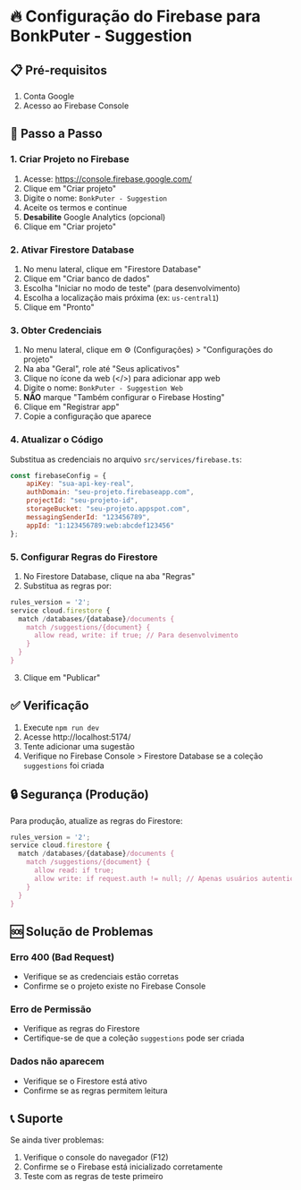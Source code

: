 # 🔥 Configuração do Firebase para BonkPuter - Suggestion

## 📋 Pré-requisitos

1. Conta Google
2. Acesso ao Firebase Console

## 🚀 Passo a Passo

### 1. Criar Projeto no Firebase

1. Acesse: https://console.firebase.google.com/
2. Clique em "Criar projeto"
3. Digite o nome: `BonkPuter - Suggestion`
4. Aceite os termos e continue
5. **Desabilite** Google Analytics (opcional)
6. Clique em "Criar projeto"

### 2. Ativar Firestore Database

1. No menu lateral, clique em "Firestore Database"
2. Clique em "Criar banco de dados"
3. Escolha "Iniciar no modo de teste" (para desenvolvimento)
4. Escolha a localização mais próxima (ex: `us-central1`)
5. Clique em "Pronto"

### 3. Obter Credenciais

1. No menu lateral, clique em ⚙️ (Configurações) > "Configurações do projeto"
2. Na aba "Geral", role até "Seus aplicativos"
3. Clique no ícone da web (</>) para adicionar app web
4. Digite o nome: `BonkPuter - Suggestion Web`
5. **NÃO** marque "Também configurar o Firebase Hosting"
6. Clique em "Registrar app"
7. Copie a configuração que aparece

### 4. Atualizar o Código

Substitua as credenciais no arquivo `src/services/firebase.ts`:

```javascript
const firebaseConfig = {
    apiKey: "sua-api-key-real",
    authDomain: "seu-projeto.firebaseapp.com",
    projectId: "seu-projeto-id",
    storageBucket: "seu-projeto.appspot.com",
    messagingSenderId: "123456789",
    appId: "1:123456789:web:abcdef123456"
};
```

### 5. Configurar Regras do Firestore

1. No Firestore Database, clique na aba "Regras"
2. Substitua as regras por:

```javascript
rules_version = '2';
service cloud.firestore {
  match /databases/{database}/documents {
    match /suggestions/{document} {
      allow read, write: if true; // Para desenvolvimento
    }
  }
}
```

3. Clique em "Publicar"

## ✅ Verificação

1. Execute `npm run dev`
2. Acesse http://localhost:5174/
3. Tente adicionar uma sugestão
4. Verifique no Firebase Console > Firestore Database se a coleção `suggestions` foi criada

## 🔒 Segurança (Produção)

Para produção, atualize as regras do Firestore:

```javascript
rules_version = '2';
service cloud.firestore {
  match /databases/{database}/documents {
    match /suggestions/{document} {
      allow read: if true;
      allow write: if request.auth != null; // Apenas usuários autenticados
    }
  }
}
```

## 🆘 Solução de Problemas

### Erro 400 (Bad Request)
- Verifique se as credenciais estão corretas
- Confirme se o projeto existe no Firebase Console

### Erro de Permissão
- Verifique as regras do Firestore
- Certifique-se de que a coleção `suggestions` pode ser criada

### Dados não aparecem
- Verifique se o Firestore está ativo
- Confirme se as regras permitem leitura

## 📞 Suporte

Se ainda tiver problemas:
1. Verifique o console do navegador (F12)
2. Confirme se o Firebase está inicializado corretamente
3. Teste com as regras de teste primeiro 